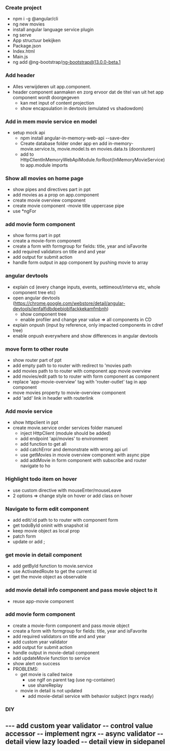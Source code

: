 ### Create project

- npm i -g @angular/cli
- ng new movies
- install angular language service plugin
- ng serve
- App structuur bekijken
- Package.json
- Index.html
- Main.js
- ng add @ng-bootstrap/ng-bootstrap@13.0.0-beta.1


### Add header

- Alles verwijderen uit app.component.
- header component aanmaken en zorg ervoor dat de titel van uit het app component wordt doorgegeven
    - kan met input of content projection
    - show encapsulation in devtools (emulated vs shadowdom)

### Add in mem movie service en model

- setup mock api
    - npm install angular-in-memory-web-api --save-dev
    - Create database folder onder app en add in-memory-movie.service.ts, movie.model.ts en movies.data.ts (doorsturen)
    - add to HttpClientInMemoryWebApiModule.forRoot(InMemoryMovieService) to app.module imports

### Show all movies on home page
- show pipes and directives part in ppt
- add movies as a prop on app.component
- create movie overview component
- create movie component
    -movie title uppercase pipe
- use *ngFor

### add movie form component
- show forms part in ppt
- create a movie-form component
- create a form with formgroup for fields: title, year and isFavorite
- add required validators on title and and year
- add output for submit action
- handle form output in app component by pushing movie to array

### angular devtools
- explain cd (every change inputs, events, settimeout/interva etc, whole component tree etc)
- open angular devtools (https://chrome.google.com/webstore/detail/angular-devtools/ienfalfjdbdpebioblfackkekamfmbnh)
    - show component tree
    - enable profiler and change year value => all components in CD
- explain onpush (input by reference, only impacted components in cdref tree)
- enable onpush everywhere and show differences in angular devtools


### move form to other route
- show router part of ppt
- add empty path to to router with redirect to 'movies path
- add movies path to to router with component app movie overview
- add movies/edit path to to router with form component as component
- replace 'app-movie-overview' tag with 'router-outlet' tag in app component
- move movies property to movie-overview component
- add 'add' link in header with routerlink

### Add movie service
- show httpclient in ppt
- create movie.service onder services folder manueel
    - inject HttpClient (module should be added)
    - add endpoint 'api/movies' to environment
    - add function to get all
    - add catchError and demonstrate with wrong api url
    - use getMovies in movie overview component with async pipe
    - add addMovie in form component with subscribe and router navigate to ho

### Highlight todo item on hover
- use custom directive with mouseEnter/mouseLeave
- 2 options => change style on hover or add class on hover

### Navigate to form edit component
- add edit/:id path to to router with component form
- get todoById oninit with snapshot id
- keep movie object as local prop
- patch form
- update or add ;



### get movie in detail component
- add getById function to movie.service
- use ActivatedRoute to get the current id
- get the movie object as observable

### add movie detail info component and pass movie object to it
- reuse app-movie component

### add movie form component
- create a movie-form component and pass movie object
- create a form with formgroup for fields: title, year and isFavorite
- add required validators on title and and year
- add custom year validator
- add output for submit action
- handle output in movie-detail component
- add updateMovie function to service
- show alert on success
- PROBLEMS: 
    - get movie is called twice
        - use ngIf on parent tag (use ng-container)
        - use shareReplay
    - movie in detail is not updated
        - add movie-detail service with behavior subject (ngrx ready)

### DIY
 --- add custom year validator
 -- control value accessor
 -- implement ngrx
 -- async validator
 -- detail view lazy loaded
 -- detail view in sidepanel
 --



